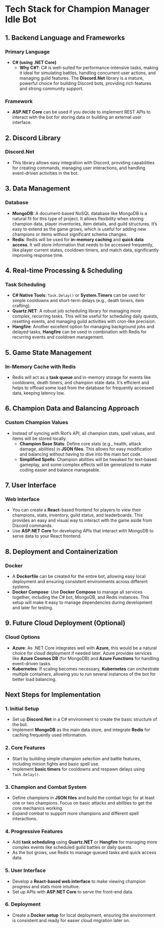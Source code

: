 # **Tech Stack for Champion Manager Idle Bot**

## **1. Backend Language and Frameworks**

### **Primary Language**

- **C# (using .NET Core)**
  - **Why C#?**: C# is well-suited for performance-intensive tasks, making it ideal for simulating battles, handling concurrent user actions, and managing guild features. The **Discord.Net** library is a mature, powerful choice for building Discord bots, providing rich features and strong community support.

### **Framework**

- **ASP.NET Core** can be used if you decide to implement REST APIs to interact with the bot for storing data or building an external user interface.

## **2. Discord Library**

### **Discord.Net**

- This library allows easy integration with Discord, providing capabilities for creating commands, managing user interactions, and handling event-driven activities in the bot.

## **3. Data Management**

### **Database**

- **MongoDB**: A document-based NoSQL database like MongoDB is a natural fit for this type of project. It allows flexibility when storing champion data, player inventories, item details, and guild structures. It’s easy to extend as the game grows, which is useful for adding new champions or items without significant schema changes.
- **Redis**: Redis will be used for **in-memory caching** and **quick data access**. It will store information that needs to be accessed frequently, like player current states, cooldown timers, and match data, significantly improving response time.

## **4. Real-time Processing & Scheduling**

### **Task Scheduling**

- **C# Native Tools**: `Task.Delay()` or **System.Timers** can be used for simple cooldowns and short-term delays (e.g., death timers, item crafting).
- **Quartz.NET**: A robust job scheduling library for managing more complex, recurring tasks. This will be useful for scheduling daily quests, resetting events, and managing guild activities with cron-like precision.
- **Hangfire**: Another excellent option for managing background jobs and delayed tasks, **Hangfire** can be used in combination with Redis for recurring events and cooldown management.

## **5. Game State Management**

### **In-Memory Cache with Redis**

- Redis will act as a **task queue** and in-memory storage for events like cooldowns, death timers, and champion state data. It’s efficient and helps to offload some load from the database for frequently accessed data, keeping latency low.

## **6. Champion Data and Balancing Approach**

### **Custom Champion Values**

- Instead of syncing with Riot’s API, all champion stats, spell values, and items will be stored locally.
  - **Champion Base Stats**: Define core stats (e.g., health, attack damage, abilities) in **JSON files**. This allows for easy modification and balancing without having to dive into the main bot code.
  - **Simplified Spells**: Champion abilities will be tweaked for text-based gameplay, and some complex effects will be generalized to make coding easier and balance manageable.

## **7. User Interface**

### **Web Interface**

- You can create a **React**-based frontend for players to view their champions, stats, inventory, guild status, and leaderboards. This provides an easy and visual way to interact with the game aside from Discord commands.
- Use **ASP.NET Core** for developing APIs that interact with MongoDB to serve data to your React frontend.

## **8. Deployment and Containerization**

### **Docker**

- A **Dockerfile** can be created for the entire bot, allowing easy local deployment and ensuring consistent environments across different systems.
- **Docker Compose**: Use **Docker Compose** to manage all services together, including the C# bot, MongoDB, and Redis instances. This setup will make it easy to manage dependencies during development and later for testing.

## **9. Future Cloud Deployment (Optional)**

### **Cloud Options**

- **Azure**: As .NET Core integrates well with **Azure**, this would be a natural choice for cloud deployment if needed later. Azure provides services like **Azure Cosmos DB** (for MongoDB) and **Azure Functions** for handling event-driven tasks.
- **Kubernetes**: If scaling becomes necessary, **Kubernetes** can orchestrate multiple containers, allowing you to run several instances of the bot for better load balancing.

## **Next Steps for Implementation**

### **1. Initial Setup**

- Set up **Discord.Net** in a C# environment to create the basic structure of the bot.
- Implement **MongoDB** as the main data store, and integrate **Redis** for caching frequently used information.

### **2. Core Features**

- Start by building simple champion selection and battle features, including minion fights and basic spell use.
- Implement **basic timers** for cooldowns and respawn delays using `Task.Delay()`.

### **3. Champion and Combat System**

- Define champions in **JSON files** and build the combat logic for at least one or two champions. Focus on basic attacks and abilities to get the core mechanics working.
- Expand combat to support more champions and different spell interactions.

### **4. Progressive Features**

- Add **task scheduling** using **Quartz.NET** or **Hangfire** for managing more complex events like scheduled guild battles or daily quests.
- As the bot grows, use Redis to manage queued tasks and quick access data.

### **5. User Interface**

- Develop a **React-based web interface** to make viewing champion progress and stats more intuitive.
- Set up APIs with **ASP.NET Core** to serve the front-end data.

### **6. Deployment**

- Create a **Docker setup** for local deployment, ensuring the environment is consistent and ready for easier cloud migration later on.
